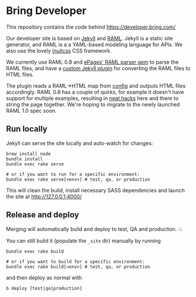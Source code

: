 Bring Developer
===============

This repository contains the code behind https://developer.bring.com/

Our developer site is based on [Jekyll](https://jekyllrb.com/) and
[RAML](https://raml.org/). Jekyll is a static site generator, and  RAML
is a a YAML-based modeling language for APIs. We also use the lovely
[inuitcss](https://github.com/inuitcss/getting-started) CSS framework.

We currently use RAML 0.8 and [ePages' RAML parser gem](https://github.com/ePages-de/raml_parser)
to parse the RAML files, and have a  [custom Jekyll plugin](_plugins/raml_generator.rb)
for converting the  RAML files to HTML files.

The plugin reads a RAML->HTML map from [config](_config.yml) and outputs
HTML files accordingly. RAML 0.8 has a couple of quirks, for example it
doesn't have support for multiple examples, resulting in
[neat hacks](_layouts/api.html#L185-L192) here and there to string the
page together. We're hoping to migrate to the newly launched RAML 1.0
spec soon.


Run locally
-----------

Jekyll can serve the site locally and auto-watch for changes:

    brew install node
    bundle install
    bundle exec rake serve
    
    # or if you want to run for a specific environment:
    bundle exec rake serve[<env>] # test, qa, or production
    
This will clean the build, install necessary SASS dependencies
and launch the site at http://127.0.0.1:4000/


Release and deploy
------------------

Merging will automatically build and deploy to test, QA and production. 💥

You can still build it (populate the `_site` dir) manually by running

    bundle exec rake build
    
    # or if you want to build for a specific environment:
    bundle exec rake build[<env>] # test, qa, or production

and then deploy as normal with 

    b deploy [test|qa|production]


